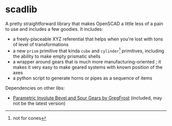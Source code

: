# scadlib

A pretty straightforward library that makes OpenSCAD a little less of a pain to use and includes a few goodies. It includes:

- a freely-placeable XYZ referential that helps when you're lost with tons of level of transformations
- a new `prism` primitive that kinda `cube` and `cylinder`[^cones] primitives, including the ability to make empty prismatic shells
- a wrapper around gears that is much more manufacturing-oriented ; it makes it very easy to make geared systems with known position of the axes
- a python script to generate horns or pipes as a sequence of items

Dependencies on other libs:

* [Parametric Involute Bevel and Spur Gears by GregFrost](http://www.thingiverse.com/thing:3575) (included, may not be the latest version)

[^cones]: not for cones
